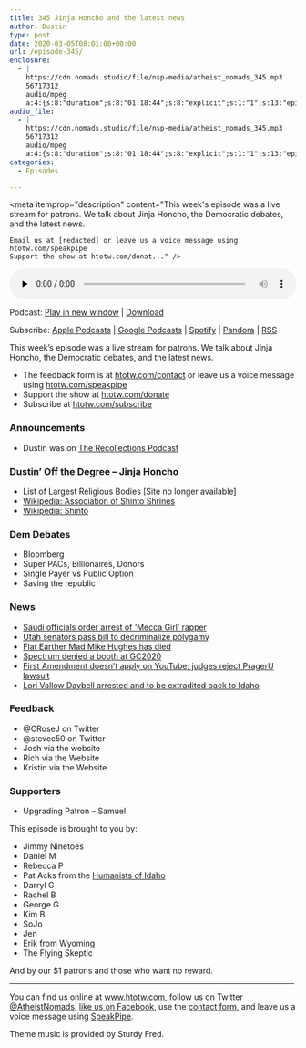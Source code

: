 ```yaml
---
title: 345 Jinja Honcho and the latest news
author: Dustin
type: post
date: 2020-03-05T08:01:00+00:00
url: /episode-345/
enclosure:
  - |
    https://cdn.nomads.studio/file/nsp-media/atheist_nomads_345.mp3
    56717312
    audio/mpeg
    a:4:{s:8:"duration";s:8:"01:18:44";s:8:"explicit";s:1:"1";s:13:"episode_title";s:32:"Jinja Honcho and the latest news";s:10:"episode_no";s:3:"345";}
audio_file:
  - |
    https://cdn.nomads.studio/file/nsp-media/atheist_nomads_345.mp3
    56717312
    audio/mpeg
    a:4:{s:8:"duration";s:8:"01:18:44";s:8:"explicit";s:1:"1";s:13:"episode_title";s:32:"Jinja Honcho and the latest news";s:10:"episode_no";s:3:"345";}
categories:
  - Episodes

---
```

<div itemscope itemtype="http://schema.org/AudioObject">
  <meta itemprop="name" content="345 Jinja Honcho and the latest news" />
  
  <meta itemprop="uploadDate" content="2020-03-05T01:01:00-07:00" />
  
  <meta itemprop="encodingFormat" content="audio/mpeg" />
  
  <meta itemprop="duration" content="PT1H18M44S" />
  
  <meta itemprop="description" content="This week's episode was a live stream for patrons. We talk about Jinja Honcho, the Democratic debates, and the latest news.



 	Email us at [redacted] or leave us a voice message using htotw.com/speakpipe
 	Support the show at htotw.com/donat..." />
  
  <meta itemprop="contentUrl" content="https://dts.podtrac.com/redirect.mp3/cdn.nomads.studio/file/nsp-media/atheist_nomads_345.mp3" />
  
  <meta itemprop="contentSize" content="54.1" />
  </p> 
  
  <div class="powerpress_player" id="powerpress_player_8608">
    <audio class="wp-audio-shortcode" id="audio-4254-352" preload="none" style="width: 100%;" controls="controls"><source type="audio/mpeg" src="https://dts.podtrac.com/redirect.mp3/cdn.nomads.studio/file/nsp-media/atheist_nomads_345.mp3?_=352" /><a href="https://dts.podtrac.com/redirect.mp3/cdn.nomads.studio/file/nsp-media/atheist_nomads_345.mp3">https://dts.podtrac.com/redirect.mp3/cdn.nomads.studio/file/nsp-media/atheist_nomads_345.mp3</a></audio>
  </div>
</div>

<p class="powerpress_links powerpress_links_mp3">
  Podcast: <a href="https://dts.podtrac.com/redirect.mp3/cdn.nomads.studio/file/nsp-media/atheist_nomads_345.mp3" class="powerpress_link_pinw" target="_blank" title="Play in new window" onclick="return powerpress_pinw('https://htotw.com/?powerpress_pinw=4254-podcast');" rel="nofollow">Play in new window</a> | <a href="https://dts.podtrac.com/redirect.mp3/cdn.nomads.studio/file/nsp-media/atheist_nomads_345.mp3" class="powerpress_link_d" title="Download" rel="nofollow" download="atheist_nomads_345.mp3">Download</a>
</p>

<p class="powerpress_links powerpress_subscribe_links">
  Subscribe: <a href="https://podcasts.apple.com/us/podcast/humanists-take-on-the-world/id530050098?mt=2&ls=1" class="powerpress_link_subscribe powerpress_link_subscribe_itunes" target="_blank" title="Subscribe on Apple Podcasts" rel="nofollow">Apple Podcasts</a> | <a href="https://www.google.com/podcasts?feed=aHR0cDovL2F0aGVpc3Rub21hZHMubGlic3luLmNvbS9yc3M%3D" class="powerpress_link_subscribe powerpress_link_subscribe_googleplay" target="_blank" title="Subscribe on Google Podcasts" rel="nofollow">Google Podcasts</a> | <a href="https://open.spotify.com/show/3LzK2xZGike6Tc1GEMtMbr?si=LieN9SNuTpq96smuaUsH8A" class="powerpress_link_subscribe powerpress_link_subscribe_spotify" target="_blank" title="Subscribe on Spotify" rel="nofollow">Spotify</a> | <a href="https://www.pandora.com/podcast/atheist-nomads/PC:10122?corr=62071012&part=ug" class="powerpress_link_subscribe powerpress_link_subscribe_pandora" target="_blank" title="Subscribe on Pandora" rel="nofollow">Pandora</a> | <a href="https://htotw.com/feed/podcast/" class="powerpress_link_subscribe powerpress_link_subscribe_rss" target="_blank" title="Subscribe via RSS" rel="nofollow">RSS</a>
</p>

This week&#8217;s episode was a live stream for patrons. We talk about Jinja Honcho, the Democratic debates, and the latest news.

<!--more-->

  * The feedback form is at [htotw.com/contact](https://htotw.com/contact) or leave us a voice message using <a href="https://htotw.com/speakpipe" target="_blank" rel="noopener noreferrer">htotw.com/speakpipe</a>
  * Support the show at <a href="https://htotw.com/donate" target="_blank" rel="noopener noreferrer">htotw.com/donate</a>
  * Subscribe at <a href="https://htotw.com/subscribe" target="_blank" rel="noopener noreferrer">htotw.com/subscribe</a>

### Announcements

  * Dustin was on [The Recollections Podcast][1]

### Dustin&#8217; Off the Degree &#8211; Jinja Honcho

  * List of Largest Religious Bodies [Site no longer available]
  * [Wikipedia: Association of Shinto Shrines][2]
  * [Wikipedia: Shinto][3]

### Dem Debates

  * Bloomberg
  * Super PACs, Billionaires, Donors
  * Single Payer vs Public Option
  * Saving the republic

### News

  * [Saudi officials order arrest of ‘Mecca Girl’ rapper][4]
  * [Utah senators pass bill to decriminalize polygamy][5]
  * [Flat Earther Mad Mike Hughes has died][6]
  * [Spectrum denied a booth at GC2020][7]
  * [First Amendment doesn’t apply on YouTube; judges reject PragerU lawsuit][8]
  * [Lori Vallow Daybell arrested and to be extradited back to Idaho][9]

### Feedback

  * @CRoseJ on Twitter
  * @stevec50 on Twitter
  * Josh via the website
  * Rich via the Website
  * Kristin via the Website

### Supporters

  * Upgrading Patron &#8211; Samuel

This episode is brought to you by:

  * Jimmy Ninetoes
  * Daniel M
  * Rebecca P
  * Pat Acks from the <a href="https://www.humanistsofidaho.org" target="_blank" rel="noopener noreferrer">Humanists of Idaho</a>
  * Darryl G
  * Rachel B
  * George G
  * Kim B
  * SoJo
  * Jen
  * Erik from Wyoming
  * The Flying Skeptic

And by our $1 patrons and those who want no reward.

<hr width="500" />

You can find us online at <a href="https://www.htotw.com/" target="_blank" rel="noopener noreferrer">www.htotw.com</a>, follow us on Twitter <a href="https://twitter.com/AtheistNomads" target="_blank" rel="noopener noreferrer">@AtheistNomads</a>, <a href="https://htotw.com/facebook" target="_blank" rel="noopener noreferrer">like us on Facebook</a>, use the [contact form](https://htotw.com/contact), and leave us a voice message using <a href="https://htotw.com/speakpipe" target="_blank" rel="noopener noreferrer">SpeakPipe</a>.

Theme music is provided by Sturdy Fred.

 [1]: https://therecollectionspodcast.com/
 [2]: https://en.wikipedia.org/wiki/Association_of_Shinto_Shrines
 [3]: https://en.wikipedia.org/wiki/Shinto
 [4]: https://www.cnn.com/2020/02/26/middleeast/saudi-arabia-rapper-woman-arrest-intl/index.html
 [5]: https://www.sltrib.com/news/politics/2020/02/18/utah-senators-pass-bill/
 [6]: https://amp.tmz.com/2020/02/22/daredevil-mad-mike-hughes-dead-dies-rocket-crash-land/
 [7]: https://spectrummagazine.org/2020/outside-camp
 [8]: https://arstechnica.com/tech-policy/2020/02/first-amendment-doesnt-apply-on-youtube-judges-reject-prageru-lawsuit/
 [9]: https://nypost.com/2020/02/27/doomsday-cult-mom-lori-vallow-returns-to-idaho-to-face-trial-over-missing-kids/